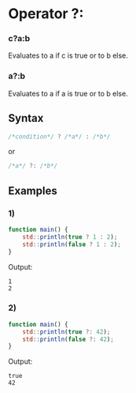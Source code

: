# Operator ?:

### c?a:b
Evaluates to a if c is true or to b else.

### a?:b
Evaluates to a if a is true or to b else.


## Syntax
```js
/*condition*/ ? /*a*/ : /*b*/
```
or
```js
/*a*/ ?: /*b*/
```

## Examples
### 1)
```js
function main() {
	std::println(true ? 1 : 2);
	std::println(false ? 1 : 2);
}
```
Output:
```
1
2
```

### 2)
```js
function main() {
	std::println(true ?: 42);
	std::println(false ?: 42);
}
```
Output:
```
true
42
```